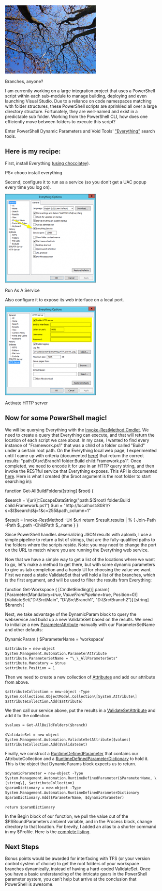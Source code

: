 
![Tree branches](https://raw.githubusercontent.com/worseTyler/MarkdownBlogs/main/2017/02/moving-quickly-among-branches-with-powershell-dynamic-parameters/images/tree-439171_640-300x225.jpg)

Branches, anyone?

I am currently working on a large integration project that uses a PowerShell script within each sub-module to manage building, deploying and even launching Visual Studio. Due to a reliance on code namespaces matching with folder structures, these PowerShell scripts are sprinkled all over a large directory structure. Fortunately, they are well-named and exist in a predictable sub folder. Working from the PowerShell CLI, how does one efficiently move between folders to execute this script?

Enter PowerShell Dynamic Parameters and Void Tools' ["Everything"](https://www.voidtools.com/) search tools.

## Here is my recipe:

First, install Everything ([using chocolatey](https://chocolatey.org/packages/Everything)).

PS> choco install everything

Second, configure it to run as a service (so you don't get a UAC popup every time you log on).

![Run As A Service](https://raw.githubusercontent.com/worseTyler/MarkdownBlogs/main/2017/02/moving-quickly-among-branches-with-powershell-dynamic-parameters/images/2016-10-17-17_09_44-h1860-biztalk-dev-H1860-Remote-Desktop-Connection-300x292.png)

Run As A Service

Also configure it to expose its web interface on a local port.

![](https://raw.githubusercontent.com/worseTyler/MarkdownBlogs/main/2017/02/moving-quickly-among-branches-with-powershell-dynamic-parameters/images/2016-10-17-17_09_20-h1860-biztalk-dev-H1860-Remote-Desktop-Connection-300x292.png)

Activate HTTP server

## Now for some PowerShell magic!

We will be querying Everything with the [Invoke-RestMethod Cmdlet](https://technet.microsoft.com/en-us/library/hh849971.aspx). We need to create a query that Everything can execute, and that will return the location of each script we care about. In my case, I wanted to find every instance of "Framework.ps1" that was a child of a folder called "Build" under a certain root path. On the Everything local web page, I experimented until I came up with criteria (documented [here](https://www.voidtools.com/support/everything/searching/)) that return the correct results: "path:D\\src\\Branch1 folder:Build child:Framework.ps1". Once completed, we need to encode it for use in an HTTP query string, and then invoke the RESTful service that Everything exposes. This API is documented [here](https://www.voidtools.com/support/everything/http/). Here is what I created (the $root argument is the root folder to start searching in):

function Get-AllBuildFolders(\[string\] $root) {

  $search = \[uri\]::EscapeDataString("path:$($root) folder:Build child:Framework.ps1")
  $uri = "http://localhost:8081/?s=$($search)&j=1&c=255&path\_column=1"

  $result = Invoke-RestMethod -Uri $uri
  return $result.results | % { Join-Path -Path $\_.path -ChildPath $\_.name }
}

Since PowerShell handles deserializing JSON results with aplomb, I use a simple pipeline to return a list of strings, that are the fully-qualified paths to the folders where the scripts reside. Note: you may need to change the port on the URL to match where you are running the Everything web service.

Now that we have a simple way to get a list of the locations where we want to go, let's make a method to get there, but with some dynamic parameters to give us tab completion and a handy UI for choosing the value we want. First we need a static ValidateSet that will hold a list of the branches, which is the first argument, and will be used to filter the results from Everything:

function Get-Workspace {
  \[CmdletBinding()\]
  param(
    \[Parameter(Mandatory=$true, ValueFromPipeline=$true, Position=0)\]
    \[ValidateSet("D:\\Src\\Main", "D:\\Src\\Branch1", "D:\\Src\\Branch2")\]
    \[string\]
    $branch
)
    

Next, we take advantage of the DynamicParam block to query the webservice and build up a new ValidateSet based on the results. We need to initialize a new [ParameterAttribute](https://msdn.microsoft.com/en-us/library/system.management.automation.parameterattribute(v=vs.85).aspx) manually with our ParameterSetName and other defaults:

  DynamicParam {
    $ParameterName = 'workspace'

    $attribute = new-object System.Management.Automation.ParameterAttribute
    $attribute.ParameterSetName = "\_\_AllParameterSets"
    $attribute.Mandatory = $true
    $attribute.Position = 1

Then we need to create a new collection of [Attributes](https://msdn.microsoft.com/en-us/library/system.attribute(v=vs.110).aspx) and add our attribute from above.

    $attributeCollection = new-object -Type System.Collections.ObjectModel.Collection\[System.Attribute\]
    $attributeCollection.Add($attribute)

We then call our service above, put the results in a [ValidateSetAttribute](https://msdn.microsoft.com/en-us/library/system.management.automation.validatesetattribute(v=vs.85).aspx) and add it to the collection.

    $values = Get-AllBuildFolders($branch)

    $ValidateSet = new-object System.Management.Automation.ValidateSetAttribute($values)
    $attributeCollection.Add($ValidateSet)

Finally, we construct a [RuntimeDefinedParameter](https://msdn.microsoft.com/en-us/library/system.management.automation.runtimedefinedparameter(v=vs.85).aspx) that contains our AttributeCollection and a [RuntimeDefinedParameterDictionary](https://msdn.microsoft.com/en-us/library/system.management.automation.runtimedefinedparameterdictionary(v=vs.85).aspx) to hold it. This is the object that DynamicParams block expects us to return.

    $dynamicParameter = new-object -Type System.Management.Automation.RuntimeDefinedParameter($ParameterName, \[string\], $attributeCollection)
    $paramDictionary = new-object -Type System.Management.Automation.RuntimeDefinedParameterDictionary
    $paramDictionary.Add($ParameterName, $dynamicParameter)

    return $paramDictionary

In the Begin block of our function, we pull the value out of the $PSBoundParameters ambient variable, and in the Process block, change directory to that location. For brevity, I added an alias to a shorter command in my $Profile. Here is the [complete listing](https://gist.github.com/adamskt/21771391845cdd79397fc71ec6f54fd4).

## Next Steps

Bonus points would be awarded for interfacing with TFS (or your version control system of choice) to get the root folders of your workspace branches dynamically, instead of having a hard-coded ValidateSet. Once you have a basic understanding of the intricate gears in the PowerShell parameter system, you can't help but arrive at the conclusion that PowerShell is awesome.
